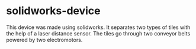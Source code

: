 # solidworks-device
This device was made using solidworks. It separates two types of tiles with the help of a laser distance sensor. The tiles go through two conveyor belts powered by two electromotors.
